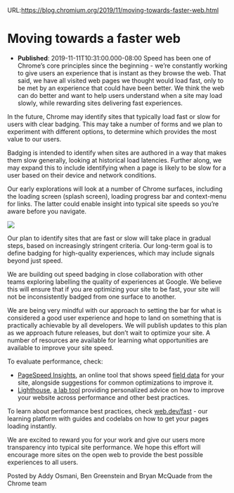 URL:https://blog.chromium.org/2019/11/moving-towards-faster-web.html
# Moving towards a faster web
- **Published**: 2019-11-11T10:31:00.000-08:00
Speed has been one of Chrome’s core principles since the beginning - we’re constantly working to give users an experience that is instant as they browse the web. That said, we have all visited web pages we thought would load fast, only to be met by an experience that could have been better. We think the web can do better and want to help users understand when a site may load slowly, while rewarding sites delivering fast experiences.

  

In the future, Chrome may identify sites that typically load fast or slow for users with clear badging. This may take a number of forms and we plan to experiment with different options, to determine which provides the most value to our users.

  

Badging is intended to identify when sites are authored in a way that makes them slow generally, looking at historical load latencies. Further along, we may expand this to include identifying when a page is likely to be slow for a user based on their device and network conditions.

  

Our early explorations will look at a number of Chrome surfaces, including the loading screen (splash screen), loading progress bar and context-menu for links. The latter could enable insight into typical site speeds so you’re aware before you navigate.

  

![](https://lh6.googleusercontent.com/qq2pRL2qiXRiFASwvuqnYxHfcXdt69i8aVUhuCGQSeoAyH_kJ6kIT44ExZuY65UXAOMuVDl1j2GifEeRrIg79IUlefdKhyBbdNkcvW_enZ8CBYtRspzkO2kvl1VMowvQJJ-J_Sfd)

  

Our plan to identify sites that are fast or slow will take place in gradual steps, based on increasingly stringent criteria. Our long-term goal is to define badging for high-quality experiences, which may include signals beyond just speed.

  

We are building out speed badging in close collaboration with other teams exploring labelling the quality of experiences at Google. We believe this will ensure that if you are optimizing your site to be fast, your site will not be inconsistently badged from one surface to another.

  

We are being very mindful with our approach to setting the bar for what is considered a good user experience and hope to land on something that is practically achievable by all developers. We will publish updates to this plan as we approach future releases, but don’t wait to optimize your site. A number of resources are available for learning what opportunities are available to improve your site speed.

To evaluate performance, check:

* [PageSpeed Insights](https://developers.google.com/speed/pagespeed/insights/), an online tool that shows speed [field data](https://developers.google.com/web/fundamentals/performance/speed-tools/#field_data) for your site, alongside suggestions for common optimizations to improve it.
* [Lighthouse](https://developers.google.com/web/tools/lighthouse/), [a lab tool](https://developers.google.com/web/fundamentals/performance/speed-tools/#lab_data) providing personalized advice on how to improve your website across performance and other best practices.

To learn about performance best practices, check [web.dev/fast](https://web.dev/fast) - our learning platform with guides and codelabs on how to get your pages loading instantly.

  

We are excited to reward you for your work and give our users more transparency into typical site performance. We hope this effort will encourage more sites on the open web to provide the best possible experiences to all users.

  
  

Posted by Addy Osmani, Ben Greenstein and Bryan McQuade from the Chrome team